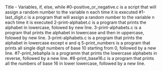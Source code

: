 Title - Variables, if, else, while
#0-positive_or_negative.c is a script that will assign a random number to the variable n each time it is executed
#1-last_digit.c is a program that will assign a random number to the variable n each time it is executed
2-print-alphabet.c is a program that prints the alphabet in lowercase, folowed by new line.
3-print-alphabets.c is a program that prints the alphabet in lowercase and then in uppercase, folowed by new line.
3-print-alphabets.c is a program that prints the alphabet in lowercase except e and q
5-print_numbers is a program that prints all single digit numbers of base 10 starting from 0, followed by a new line.
#7-print_tebahpla is a programm that prints the lowercase alphabets in reverse, followed by a new line.
#8-print_base16.c is a program that prints all the numbers of base 16 in lower lowercase, followed by a new line.
